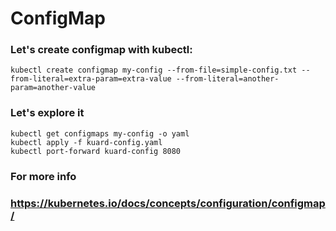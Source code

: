 # ConfigMap

### Let's create configmap with kubectl:
```
kubectl create configmap my-config --from-file=simple-config.txt --from-literal=extra-param=extra-value --from-literal=another-param=another-value
```

### Let's explore it
```
kubectl get configmaps my-config -o yaml
kubectl apply -f kuard-config.yaml
kubectl port-forward kuard-config 8080
```

### For more info
### https://kubernetes.io/docs/concepts/configuration/configmap/